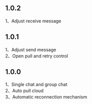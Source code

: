 ## 1.0.2

1、Adjust receive message </br>

## 1.0.1

1、Adjust send message </br>
2、Open pull and retry control </br>

## 1.0.0

1、Single chat and group chat </br>
2、Auto pull cloud </br>
3、Automatic reconnection mechanism </br>
